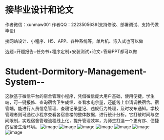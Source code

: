 # 接毕业设计和论文
作者微信：xunmaw001  作者QQ：2223505639(支持修改、部署调试、支持代做毕设)

接网站设计、小程序、H5、APP、各种系统等，单片机、嵌入式也可以做

选题+开题报告+任务书+程序定制+安装测试+论文+答辩PPT都可以做
# Student-Dormitory-Management-System--
这款基于微信平台的宿舍管理小程序，凭借微信庞大用户基础，使用便捷。学生端，可一键报修、查询宿舍卫生成绩、查看水电余量，还能线上申请调换宿舍。宿管端，能进行人员信息管理、查寝记录登记、违规行为处理，及时发布通知。学校管理者则可通过小程序查看各宿舍楼的整体数据，进行统计分析。它打破时间与空间限制，实现宿舍管理流程线上化，提升管理效率，为师生打造一个更有序、便捷的宿舍生活环境。 
![image](https://github.com/user-attachments/assets/7dce9e4f-a390-4660-b67f-7e103e510204)
![image](https://github.com/user-attachments/assets/4bc04523-0be1-4fa2-b5e7-cbd209af9974)
![image](https://github.com/user-attachments/assets/1268c3cf-d1a8-4e67-815d-206b31d0e457)
![image](https://github.com/user-attachments/assets/908865b2-57a3-4c60-a88f-c4e5e49eb243)
![image](https://github.com/user-attachments/assets/d2cc0971-c73f-4459-8cf1-c5bf29c6e277)
![image](https://github.com/user-attachments/assets/efe8b81f-7038-412c-b29d-928f45cac269)
![image](https://github.com/user-attachments/assets/d51cdbac-7766-41ee-92bf-07ad9cd007b6)
